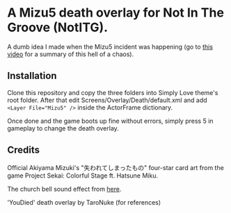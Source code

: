 # A Mizu5 death overlay for Not In The Groove (NotITG).

A dumb idea I made when the Mizu5 incident was happening (go to [this video](https://youtu.be/tTGkESKhhkQ) for a summary of this hell of a chaos).

## Installation

Clone this repository and copy the three folders into Simply Love theme's root folder. After that edit Screens/Overlay/Death/default.xml and add `<Layer File="Mizu5" />` inside the ActorFrame dictionary.

Once done and the game boots up fine without errors, simply press 5 in gameplay to change the death overlay.

## Credits
Official Akiyama Mizuki's "失われてしまったもの" four-star card art from the game Project Sekai: Colorful Stage ft. Hatsune Miku.

The church bell sound effect from [here](https://pixabay.com/sound-effects/old-church-bell-6298/).

'YouDied' death overlay by TaroNuke (for references)

